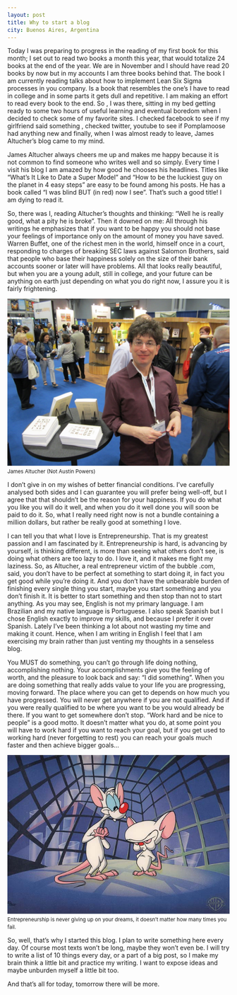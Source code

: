 ```yaml
---
layout: post
title: Why to start a blog
city: Buenos Aires, Argentina
---
```


Today I was preparing to progress in the reading of my first book for this month; I set out to read two books a month this year, that would totalize 24 books at the end of the year. We are in November and I should have read 20 books by now but in my accounts I am three books behind that. The book I am currently reading talks about how to implement Lean Six Sigma processes in you company. Is a book that resembles the one’s I have to read in college and in some parts it gets dull and repetitive. I am making an effort to read every book to the end. So , I was there, sitting in my bed getting ready to some two hours of useful learning and eventual boredom when I decided to check some of my favorite sites. I checked facebook to see if my girlfriend said something , checked twitter, youtube to see if Pomplamoose had anything new and finally, when I was  almost ready to leave, James Altucher’s blog came to my mind.

James Altucher always cheers me up and makes me happy because it is not common to find someone who writes well and so simply. Every time I visit his blog I am amazed by how good he chooses his headlines. Titles like “What’s It Like to Date a Super Model” and “How to be the luckiest guy on the planet in 4 easy steps” are easy to be found among his posts. He has a book called “I was blind BUT (in red) now I see”. That’s such a good title! I am dying to read it.

So, there was I, reading Altucher’s thoughts and thinking: “Well he is really good, what a pity he is broke”. Then it downed on me: All through his writings he emphasizes that if you want to be happy you should not base your feelings of importance only on the amount of money you have saved. Warren Buffet, one of the richest men in the world, himself once in a court, responding to charges of breaking SEC laws against Salomon Brothers, said that people who base their happiness solely on the size of their bank accounts sooner or later will have problems. All that looks really beautiful, but when you are a young adult, still in college, and your future can be anything on earth just depending on what you do right now, I assure you it is fairly frightening.


![Image of James Altucher](/images/2012-11-15-james-altucher.jpg)
<small>James Altucher (Not Austin Powers)</small>

I don’t give in on my wishes of better financial conditions. I’ve carefully analysed both sides and I can guarantee you will prefer being  well-off, but I agree that that shouldn’t be the reason for your happiness. If you do what you like you will do it well, and when you do it well done you will soon be paid to do it. So, what I really need right now is not a bundle containing a million dollars, but rather be really good at something I love.

I can tell you that what I love is Entrepreneurship. That is my greatest passion and I am fascinated by it. Entrepreneurship is hard, is advancing by yourself, is thinking different, is more than seeing what others don’t see, is doing what others are too lazy to do. I love it, and it makes me fight my laziness. So, as Altucher, a real entrepreneur victim of the bubble .com, said, you don’t have to be perfect at something to start doing it, in fact you get good while you’re doing it. And you don’t have the unbearable burden of finishing every single thing you start, maybe you start something and you don’t finish it. It is better to start something and then stop than not to start anything. As you may see, English is not my primary language. I am Brazilian and my native language is Portuguese. I also speak Spanish but I chose English exactly to improve my skills, and because I prefer it over Spanish. Lately I’ve been thinking a lot about not wasting my time and making it count. Hence, when I am writing in English I feel that I am exercising my brain rather than just venting my thoughts in a senseless blog.

You MUST do something, you can’t go through life doing nothing, accomplishing nothing. Your accomplishments give you the feeling of worth, and the pleasure to look back and say: “I did something”. When you are doing something that really adds value to your life you are progressing, moving forward. The place where you can get to depends on how much you have progressed. You will never get anywhere if you are not qualified. And if you were really qualified to be where you want to be you would already be there. If you want to get somewhere don’t stop. “Work hard and be nice to people” is a good motto. It doesn’t matter what you do, at some point you will have to work hard if you want to reach your goal, but if you get used to working hard (never forgetting to rest) you can reach your goals much faster and then achieve bigger goals…


![Image of Pinky and The Brain planning to take over the world](/images/2012-11-15-pinky-and-the-brain.jpg)
<small>Entrepreneurship is never giving up on your dreams, it doesn’t matter how many times you fail.</small>

So, well, that’s why I started this blog. I plan to write something here every day. Of course most texts won’t be long, maybe they won’t even be. I will try to write a list of 10 things every day, or a part of a big post, so I make my brain think a little bit and practice my writing. I want to expose ideas and maybe unburden myself a little bit too.

And that’s all for today, tomorrow there will be more.
